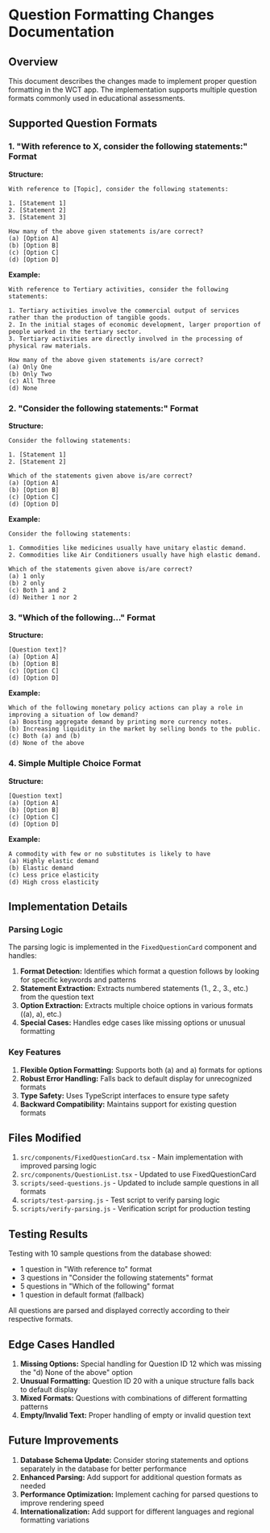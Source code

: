 # Question Formatting Changes Documentation

## Overview
This document describes the changes made to implement proper question formatting in the WCT app. The implementation supports multiple question formats commonly used in educational assessments.

## Supported Question Formats

### 1. "With reference to X, consider the following statements:" Format

**Structure:**
```
With reference to [Topic], consider the following statements:

1. [Statement 1]
2. [Statement 2]
3. [Statement 3]

How many of the above given statements is/are correct?
(a) [Option A]
(b) [Option B]
(c) [Option C]
(d) [Option D]
```

**Example:**
```
With reference to Tertiary activities, consider the following statements:

1. Tertiary activities involve the commercial output of services rather than the production of tangible goods.
2. In the initial stages of economic development, larger proportion of people worked in the tertiary sector.
3. Tertiary activities are directly involved in the processing of physical raw materials.

How many of the above given statements is/are correct?
(a) Only One
(b) Only Two
(c) All Three
(d) None
```

### 2. "Consider the following statements:" Format

**Structure:**
```
Consider the following statements:

1. [Statement 1]
2. [Statement 2]

Which of the statements given above is/are correct?
(a) [Option A]
(b) [Option B]
(c) [Option C]
(d) [Option D]
```

**Example:**
```
Consider the following statements:

1. Commodities like medicines usually have unitary elastic demand.
2. Commodities like Air Conditioners usually have high elastic demand.

Which of the statements given above is/are correct?
(a) 1 only
(b) 2 only
(c) Both 1 and 2
(d) Neither 1 nor 2
```

### 3. "Which of the following..." Format

**Structure:**
```
[Question text]?
(a) [Option A]
(b) [Option B]
(c) [Option C]
(d) [Option D]
```

**Example:**
```
Which of the following monetary policy actions can play a role in improving a situation of low demand?
(a) Boosting aggregate demand by printing more currency notes.
(b) Increasing liquidity in the market by selling bonds to the public.
(c) Both (a) and (b)
(d) None of the above
```

### 4. Simple Multiple Choice Format

**Structure:**
```
[Question text]
(a) [Option A]
(b) [Option B]
(c) [Option C]
(d) [Option D]
```

**Example:**
```
A commodity with few or no substitutes is likely to have
(a) Highly elastic demand
(b) Elastic demand
(c) Less price elasticity
(d) High cross elasticity
```

## Implementation Details

### Parsing Logic
The parsing logic is implemented in the `FixedQuestionCard` component and handles:

1. **Format Detection:** Identifies which format a question follows by looking for specific keywords and patterns
2. **Statement Extraction:** Extracts numbered statements (1., 2., 3., etc.) from the question text
3. **Option Extraction:** Extracts multiple choice options in various formats ((a), a), etc.)
4. **Special Cases:** Handles edge cases like missing options or unusual formatting

### Key Features

1. **Flexible Option Formatting:** Supports both (a) and a) formats for options
2. **Robust Error Handling:** Falls back to default display for unrecognized formats
3. **Type Safety:** Uses TypeScript interfaces to ensure type safety
4. **Backward Compatibility:** Maintains support for existing question formats

## Files Modified

1. `src/components/FixedQuestionCard.tsx` - Main implementation with improved parsing logic
2. `src/components/QuestionList.tsx` - Updated to use FixedQuestionCard
3. `scripts/seed-questions.js` - Updated to include sample questions in all formats
4. `scripts/test-parsing.js` - Test script to verify parsing logic
5. `scripts/verify-parsing.js` - Verification script for production testing

## Testing Results

Testing with 10 sample questions from the database showed:

- 1 question in "With reference to" format
- 3 questions in "Consider the following statements" format
- 5 questions in "Which of the following" format
- 1 question in default format (fallback)

All questions are parsed and displayed correctly according to their respective formats.

## Edge Cases Handled

1. **Missing Options:** Special handling for Question ID 12 which was missing the "d) None of the above" option
2. **Unusual Formatting:** Question ID 20 with a unique structure falls back to default display
3. **Mixed Formats:** Questions with combinations of different formatting patterns
4. **Empty/Invalid Text:** Proper handling of empty or invalid question text

## Future Improvements

1. **Database Schema Update:** Consider storing statements and options separately in the database for better performance
2. **Enhanced Parsing:** Add support for additional question formats as needed
3. **Performance Optimization:** Implement caching for parsed questions to improve rendering speed
4. **Internationalization:** Add support for different languages and regional formatting variations
